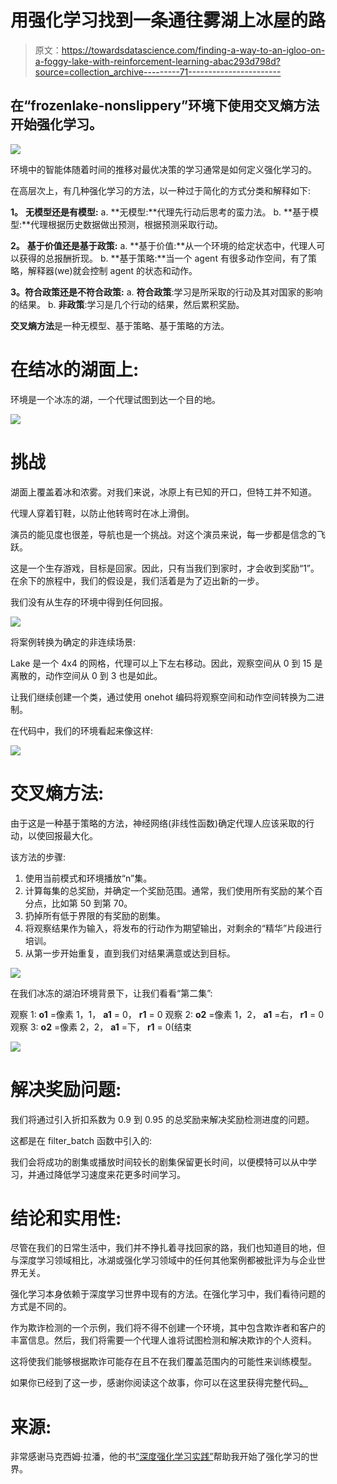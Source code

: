 # 用强化学习找到一条通往雾湖上冰屋的路

> 原文：<https://towardsdatascience.com/finding-a-way-to-an-igloo-on-a-foggy-lake-with-reinforcement-learning-abac293d798d?source=collection_archive---------71----------------------->

## 在“frozenlake-nonslippery”环境下使用交叉熵方法开始强化学习。

![](img/c24f8c44b4d53e1ea7b24a58ad1d359d.png)

环境中的智能体随着时间的推移对最优决策的学习通常是如何定义强化学习的。

在高层次上，有几种强化学习的方法，以一种过于简化的方式分类和解释如下:

**1。** **无模型还是有模型:** a. **无模型:**代理先行动后思考的蛮力法。
b. **基于模型:**代理根据历史数据做出预测，根据预测采取行动。

**2。** **基于价值还是基于政策:** a. **基于价值:**从一个环境的给定状态中，代理人可以获得的总报酬折现。
b. **基于策略:**当一个 agent 有很多动作空间，有了策略，解释器(we)就会控制 agent 的状态和动作。

**3。符合政策还是不符合政策:** a. **符合政策**:学习是所采取的行动及其对国家的影响的结果。
b. **非政策**:学习是几个行动的结果，然后累积奖励。

**交叉熵方法**是一种无模型、基于策略、基于策略的方法。

# **在结冰的湖面上:**

环境是一个冰冻的湖，一个代理试图到达一个目的地。

![](img/dc4dcbb453ee8109e68d6d034abde025.png)

# 挑战

湖面上覆盖着冰和浓雾。对我们来说，冰原上有已知的开口，但特工并不知道。

代理人穿着钉鞋，以防止他转弯时在冰上滑倒。

演员的能见度也很差，导航也是一个挑战。对这个演员来说，每一步都是信念的飞跃。

这是一个生存游戏，目标是回家。因此，只有当我们到家时，才会收到奖励“1”。在余下的旅程中，我们的假设是，我们活着是为了迈出新的一步。

我们没有从生存的环境中得到任何回报。

![](img/979f11b6cf059d8ffa939a160cb73288.png)

将案例转换为确定的非连续场景:

Lake 是一个 4x4 的网格，代理可以上下左右移动。因此，观察空间从 0 到 15 是离散的，动作空间从 0 到 3 也是如此。

让我们继续创建一个类，通过使用 onehot 编码将观察空间和动作空间转换为二进制。

在代码中，我们的环境看起来像这样:

![](img/e6bad65bc26b8e624f8cd2a34cdf86e8.png)

# **交叉熵方法:**

由于这是一种基于策略的方法，神经网络(非线性函数)确定代理人应该采取的行动，以使回报最大化。

该方法的步骤:

1.  使用当前模式和环境播放“n”集。
2.  计算每集的总奖励，并确定一个奖励范围。通常，我们使用所有奖励的某个百分点，比如第 50 到第 70。
3.  扔掉所有低于界限的有奖励的剧集。
4.  将观察结果作为输入，将发布的行动作为期望输出，对剩余的“精华”片段进行培训。
5.  从第一步开始重复，直到我们对结果满意或达到目标。

![](img/9fb8fe17f615d34fd7f8f52bd1b87b14.png)

在我们冰冻的湖泊环境背景下，让我们看看“第二集”:

观察 1: **o1** =像素 1，1， **a1** = 0， **r1** = 0
观察 2: **o2** =像素 1，2， **a1** =右， **r1** = 0
观察 3: **o2** =像素 2，2， **a1** =下， **r1** = 0(结束

![](img/3a1265495a2bc59c2bec46543451dbca.png)

# **解决奖励问题:**

我们将通过引入折扣系数为 0.9 到 0.95 的总奖励来解决奖励检测进度的问题。

这都是在 filter_batch 函数中引入的:

我们会将成功的剧集或播放时间较长的剧集保留更长时间，以便模特可以从中学习，并通过降低学习速度来花更多时间学习。

# 结论和实用性:

尽管在我们的日常生活中，我们并不挣扎着寻找回家的路，我们也知道目的地，但与深度学习领域相比，冰湖或强化学习领域中的任何其他案例都被批评为与企业世界无关。

强化学习本身依赖于深度学习世界中现有的方法。在强化学习中，我们看待问题的方式是不同的。

作为欺诈检测的一个示例，我们将不得不创建一个环境，其中包含欺诈者和客户的丰富信息。然后，我们将需要一个代理人谁将试图检测和解决欺诈的个人资料。

这将使我们能够根据欺诈可能存在且不在我们覆盖范围内的可能性来训练模型。

如果你已经到了这一步，感谢你阅读这个故事，你可以在这里获得完整代码[。](https://gist.github.com/alaizaz/5ae4ad843ba7b68fb7be38797450816a.js)

# 来源:

非常感谢马克西姆·拉潘，他的书[“深度强化学习实践”](https://www.amazon.co.uk/Deep-Reinforcement-Learning-Hands-optimization-ebook/dp/B07ZKDLZCR/ref=sr_1_1?crid=2KCF37GX8TAHM&dchild=1&keywords=deep+reinforcement+learning+hands-on&qid=1587922972&sprefix=deep+reinfocr%2Caps%2C151&sr=8-1)帮助我开始了强化学习的世界。